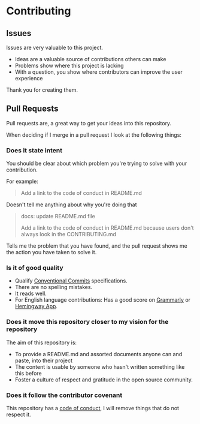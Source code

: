 # Contributing

## Issues

Issues are very valuable to this project.

  - Ideas are a valuable source of contributions others can make
  - Problems show where this project is lacking
  - With a question, you show where contributors can improve the user experience

Thank you for creating them.

## Pull Requests

Pull requests are, a great way to get your ideas into this repository.

When deciding if I merge in a pull request I look at the following
things:

### Does it state intent

You should be clear about which problem you're trying to solve with your contribution.

For example:

> Add a link to the code of conduct in README.md

Doesn't tell me anything about why you're doing that

> docs: update README.md file
>
> Add a link to the code of conduct in README.md because users don't always look in the CONTRIBUTING.md

Tells me the problem that you have found, and the pull request shows me the action you have taken to solve it.

### Is it of good quality
  - Qualify [Conventional Commits](https://www.conventionalcommits.org/en/v1.0.0/) specifications.
  - There are no spelling mistakes.
  - It reads well.
  - For English language contributions: Has a good score on [Grammarly](https://www.grammarly.com) or [Hemingway App](https://www.hemingwayapp.com/).

### Does it move this repository closer to my vision for the repository

The aim of this repository is:

  - To provide a README.md and assorted documents anyone can and
    paste, into their project
  - The content is usable by someone who hasn't written something like this before
  - Foster a culture of respect and gratitude in the open source community.

### Does it follow the contributor covenant

This repository has a [code of conduct](CODE_OF_CONDUCT.md), I will remove things that do not respect it.
